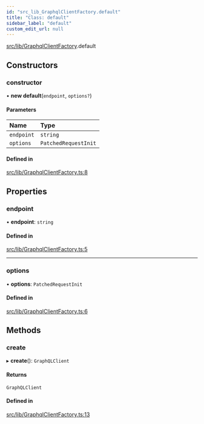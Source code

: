 ```yaml
---
id: "src_lib_GraphqlClientFactory.default"
title: "Class: default"
sidebar_label: "default"
custom_edit_url: null
---
```


[src/lib/GraphqlClientFactory](../modules/src_lib_GraphqlClientFactory.md).default

## Constructors

### constructor

• **new default**(`endpoint`, `options?`)

#### Parameters

| Name       | Type                 |
| :--------- | :------------------- |
| `endpoint` | `string`             |
| `options`  | `PatchedRequestInit` |

#### Defined in

[src/lib/GraphqlClientFactory.ts:8](https://github.com/pantheon-systems/decoupled-kit-js/blob/0f0d168/packages/wordpress-kit/src/lib/GraphqlClientFactory.ts#L8)

## Properties

### endpoint

• **endpoint**: `string`

#### Defined in

[src/lib/GraphqlClientFactory.ts:5](https://github.com/pantheon-systems/decoupled-kit-js/blob/0f0d168/packages/wordpress-kit/src/lib/GraphqlClientFactory.ts#L5)

---

### options

• **options**: `PatchedRequestInit`

#### Defined in

[src/lib/GraphqlClientFactory.ts:6](https://github.com/pantheon-systems/decoupled-kit-js/blob/0f0d168/packages/wordpress-kit/src/lib/GraphqlClientFactory.ts#L6)

## Methods

### create

▸ **create**(): `GraphQLClient`

#### Returns

`GraphQLClient`

#### Defined in

[src/lib/GraphqlClientFactory.ts:13](https://github.com/pantheon-systems/decoupled-kit-js/blob/0f0d168/packages/wordpress-kit/src/lib/GraphqlClientFactory.ts#L13)

